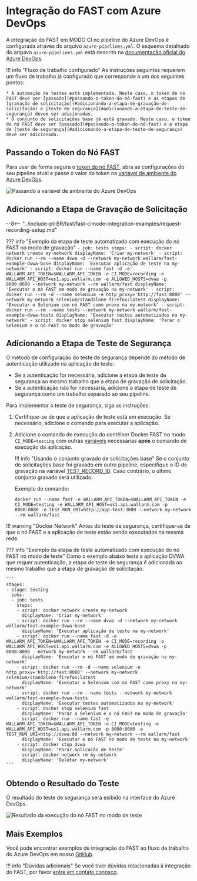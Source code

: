 # Integração do FAST com Azure DevOps

A integração do FAST em MODO CI no pipeline do Azure DevOps é configurada através do arquivo `azure-pipelines.yml`. O esquema detalhado do arquivo `azure-pipelines.yml` está descrito na [documentação oficial do Azure DevOps](https://docs.microsoft.com/en-us/azure/devops/pipelines/yaml-schema?view=azure-devops&tabs=schema%2Cparameter-schema).

!!! info "Fluxo de trabalho configurado"
    As instruções seguintes requerem um fluxo de trabalho já configurado que corresponde a um dos seguintes pontos:

    * A automação de testes está implementada. Neste caso, o token de nó FAST deve ser [passado](#passando-o-token-do-nó-fast) e as etapas de [gravação de solicitação](#adicionando-a-etapa-de-gravação-de-solicitação) e [teste de segurança](#adicionando-a-etapa-de-teste-de-segurança) devem ser adicionadas.
    * O conjunto de solicitações base já está gravado. Neste caso, o token de nó FAST deve ser [passado](#passando-o-token-do-nó-fast) e a etapa de [teste de segurança](#adicionando-a-etapa-de-teste-de-segurança) deve ser adicionada.

## Passando o Token do Nó FAST

Para usar de forma segura o [token do nó FAST](../../operations/create-node.md), abra as configurações do seu pipeline atual e passe o valor do token na [variável de ambiente do Azure DevOps](https://docs.microsoft.com/en-us/azure/devops/pipelines/process/variables?view=azure-devops&tabs=yaml%2Cbatch#environment-variables).

![Passando a variável de ambiente do Azure DevOps](../../../images/fast/poc/common/examples/azure-devops-cimode/azure-env-var-example.png)

## Adicionando a Etapa de Gravação de Solicitação

--8<-- "../include-pt-BR/fast/fast-cimode-integration-examples/request-recording-setup.md"

??? info "Exemplo da etapa de teste automatizado com execução do nó FAST no modo de gravação"
    ```
    - job: tests
      steps:
      - script: docker network create my-network
        displayName: 'Criar my-network'
      - script: docker run --rm --name dvwa -d --network my-network wallarm/fast-example-dvwa-base
        displayName: 'Executar aplicação de teste na my-network'
      - script: docker run --name fast -d -e WALLARM_API_TOKEN=$WALLARM_API_TOKEN -e CI_MODE=recording -e WALLARM_API_HOST=us1.api.wallarm.com -e ALLOWED_HOSTS=dvwa -p 8080:8080 --network my-network --rm wallarm/fast
        displayName: 'Executar o nó FAST em modo de gravação na my-network'
      - script: docker run --rm -d --name selenium -e http_proxy='http://fast:8080' --network my-network selenium/standalone-firefox:latest
        displayName: 'Executar o Selenium com nó FAST como proxy na my-network'
      - script: docker run --rm --name tests --network my-network wallarm/fast-example-dvwa-tests
        displayName: 'Executar testes automatizados na my-network'
      - script: docker stop selenium fast
        displayName: 'Parar o Selenium e o nó FAST no modo de gravação'
    ```

## Adicionando a Etapa de Teste de Segurança

O método de configuração do teste de segurança depende do método de autenticação utilizado na aplicação de teste:

* Se a autenticação for necessária, adicione a etapa de teste de segurança ao mesmo trabalho que a etapa de gravação de solicitação.
* Se a autenticação não for necessária, adicione a etapa de teste de segurança como um trabalho separado ao seu pipeline.

Para implementar o teste de segurança, siga as instruções:

1. Certifique-se de que a aplicação de teste está em execução. Se necessário, adicione o comando para executar a aplicação.
2. Adicione o comando de execução do contêiner Docker FAST no modo `CI_MODE=testing` com outras [variáveis](../ci-mode-testing.md#environment-variables-in-testing-mode) necessárias __após__ o comando de execução da aplicação.

    !!! info "Usando o conjunto gravado de solicitações base"
        Se o conjunto de solicitações base foi gravado em outro pipeline, especifique o ID de gravação na variável [TEST_RECORD_ID](../ci-mode-testing.md#переменные-в-режиме-тестирования). Caso contrário, o último conjunto gravado será utilizado.

    Exemplo do comando:

    ```
    docker run --name fast -e WALLARM_API_TOKEN=$WALLARM_API_TOKEN -e CI_MODE=testing -e WALLARM_API_HOST=us1.api.wallarm.com -p 8080:8080 -e TEST_RUN_URI=http://app-test:3000 --network my-network --rm wallarm/fast
    ```

!!! warning "Docker Network"
    Antes do teste de segurança, certifique-se de que o nó FAST e a aplicação de teste estão sendo executados na mesma rede.

??? info "Exemplo da etapa de teste automatizado com execução do nó FAST no modo de teste"
    Como o exemplo abaixo testa a aplicação DVWA que requer autenticação, a etapa de teste de segurança é adicionada ao mesmo trabalho que a etapa de gravação de solicitação.

    ```
    stages:
    - stage: testing
      jobs:
      - job: tests
        steps:
        - script: docker network create my-network
          displayName: 'Criar my-network'
        - script: docker run --rm --name dvwa -d --network my-network wallarm/fast-example-dvwa-base
          displayName: 'Executar aplicação de teste na my-network'
        - script: docker run --name fast -d -e WALLARM_API_TOKEN=$WALLARM_API_TOKEN -e CI_MODE=recording -e WALLARM_API_HOST=us1.api.wallarm.com -e ALLOWED_HOSTS=dvwa -p 8080:8080 --network my-network --rm wallarm/fast
          displayName: 'Executar o nó FAST em modo de gravação na my-network'
        - script: docker run --rm -d --name selenium -e http_proxy='http://fast:8080' --network my-network selenium/standalone-firefox:latest
          displayName: 'Executar o Selenium com nó FAST como proxy na my-network'
        - script: docker run --rm --name tests --network my-network wallarm/fast-example-dvwa-tests
          displayName: 'Executar testes automatizados na my-network'
        - script: docker stop selenium fast
          displayName: 'Parar o Selenium e o nó FAST no modo de gravação'
        - script: docker run --name fast -e WALLARM_API_TOKEN=$WALLARM_API_TOKEN -e CI_MODE=testing -e WALLARM_API_HOST=us1.api.wallarm.com -p 8080:8080 -e TEST_RUN_URI=http://dvwa:80 --network my-network --rm wallarm/fast 
          displayName: 'Executar o nó FAST no modo de teste na my-network'
        - script: docker stop dvwa
          displayName: 'Parar aplicação de teste'
        - script: docker network rm my-network
          displayName: 'Deletar my-network'
    ```

## Obtendo o Resultado do Teste

O resultado do teste de segurança será exibido na interface do Azure DevOps.

![Resultado da execução do nó FAST no modo de teste](../../../images/fast/poc/common/examples/azure-devops-cimode/azure-ci-example.png)

## Mais Exemplos

Você pode encontrar exemplos de integração do FAST ao fluxo de trabalho do Azure DevOps em nosso [GitHub](https://github.com/wallarm/fast-examples).

!!! info "Dúvidas adicionais"
    Se você tiver dúvidas relacionadas à integração do FAST, por favor [entre em contato conosco](mailto:support@wallarm.com).
